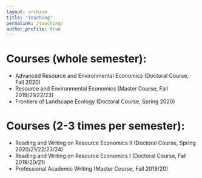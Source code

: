 ```yaml
---
layout: archive
title: "Teaching"
permalink: /teaching/
author_profile: true
---
```


Courses (whole semester):
=====
* Advanced Resource and Environmental Economics (Doctoral Course, Fall 2020)
* Resource and Environmental Economics (Master Course, Fall 2019/21/22/23)
* Frontiers of Landscape Ecology (Doctoral Course, Spring 2020)

Courses (2-3 times per semester):
=====
* Reading and Writing on Resource Economics II (Doctoral Course, Spring 2020/21/22/23/24)
* Reading and Writing on Resource Economics I (Doctoral Course, Fall 2019/20/21)
* Professional Academic Writing (Master Course, Fall 2019/20)
